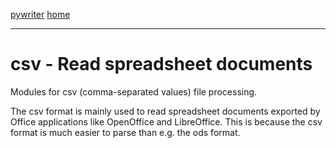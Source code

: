 [pywriter](pywriter) [home](index)

- - -

# csv - Read spreadsheet documents

Modules for csv (comma-separated values) file processing.

The csv format is mainly used to read spreadsheet documents exported by Office 
applications like OpenOffice and LibreOffice. This is because the csv format 
is much easier to parse than e.g. the ods format.

